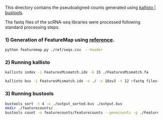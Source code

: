 This directory contains the pseudoaligned counts generated using [kallisto | bustools](https://github.com/pachterlab/kallistobustools).

The fastq files of the scRNA-seq libraries were processed following standard processing steps:

### 1) Generation of FeatureMap using [reference](ref/seqs.csv).

```sh
python featuremap.py ./ref/seqs.csv  --header
```

### 2) Running kallisto

```sh
kallisto index -i FeaturesMismatch.idx -k 15 ./FeaturesMismatch.fa

kallisto bus -i FeaturesMismatch.idx -o ./ -x 10xv3 -t 12 <fastq files>
```

### 3) Running bustools

```sh
bustools sort -t 4 -o ./output_sorted.bus ./output.bus
mkdir ./featurecounts/
bustools count -o featurecounts/featurecounts --genecounts -g ./FeaturesMismatch.t2g -e ./matrix.ec -t ./transcripts.txt ./output_sorted.bus
```
